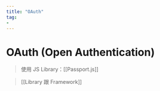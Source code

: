 ```yaml
---
title: "OAuth"
tag: 
- 
---
```

# OAuth (Open Authentication)
>使用 JS Library：[[Passport.js]]

> [[Library 跟 Framework]]


